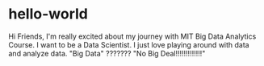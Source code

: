 # hello-world
Hi Friends,
 I'm really excited about my journey with MIT Big Data Analytics Course.
 I want to be a Data Scientist. I just love playing around with data and analyze data.
 "Big Data" ??????? "No Big Deal!!!!!!!!!!!!!"
 
